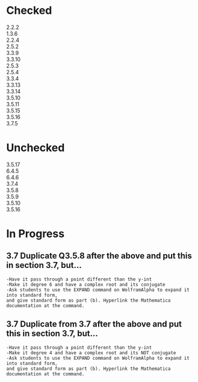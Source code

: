 # Checked 
2.2.2<br/>
1.3.6<br/>
2.2.4<br/>
2.5.2<br/>
3.3.9<br/>
3.3.10<br/>
2.5.3<br/>
2.5.4<br/>
3.3.4<br/>
3.3.13<br/>
3.3.14<br/>
3.5.10<br/>
3.5.11<br/>
3.5.15<br/>
3.5.16<br/>
3.7.5<br/>

# Unchecked 
3.5.17<br/>
6.4.5<br/>
6.4.6<br/>
3.7.4<br/>
3.5.8<br/>
3.5.9<br/>
3.5.10<br/>
3.5.16<br/>

# In Progress
## 3.7 Duplicate Q3.5.8 after the above and put this in section 3.7, but…
	-Have it pass through a point different than the y-int
	-Make it degree 6 and have a complex root and its conjugate
	-Ask students to use the EXPAND command on WolframAlpha to expand it into standard form, 
    and give standard form as part (b). Hyperlink the Mathematica documentation at the command.

## 3.7 Duplicate from 3.7 after the above and put this in section 3.7, but…
	-Have it pass through a point different than the y-int
	-Make it degree 4 and have a complex root and its NOT conjugate
	-Ask students to use the EXPAND command on WolframAlpha to expand it into standard form, 
    and give standard form as part (b). Hyperlink the Mathematica documentation at the command.
